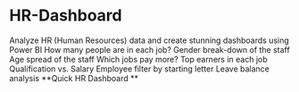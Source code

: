 # HR-Dashboard
Analyze HR (Human Resources) data and create stunning dashboards using Power BI
How many people are in each job?
Gender break-down of the staff
Age spread of the staff
Which jobs pay more?
Top earners in each job
Qualification vs. Salary
Employee filter by starting letter
Leave balance analysis
**Quick HR Dashboard
**
